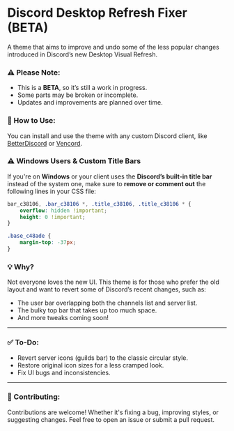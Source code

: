 # Discord Desktop Refresh Fixer (BETA)

A theme that aims to improve and undo some of the less popular changes introduced in Discord’s new Desktop Visual Refresh.

### ⚠️ Please Note:
- This is a **BETA**, so it’s still a work in progress.
- Some parts may be broken or incomplete.
- Updates and improvements are planned over time.

### 💾 How to Use:
You can install and use the theme with any custom Discord client, like [BetterDiscord](https://betterdiscord.app/) or [Vencord](https://vencord.dev/).

### ⚠️ Windows Users & Custom Title Bars

If you're on **Windows** or your client uses the **Discord’s built-in title bar** instead of the system one, make sure to **remove or comment out** the following lines in your CSS file:

```css
bar_c38106, .bar_c38106 *, .title_c38106, .title_c38106 * {
    overflow: hidden !important;
    height: 0 !important;
}

.base_c48ade {
    margin-top: -37px;
}
```

### 💡 Why?
Not everyone loves the new UI. This theme is for those who prefer the old layout and want to revert some of Discord’s recent changes, such as:
- The user bar overlapping both the channels list and server list.
- The bulky top bar that takes up too much space.
- And more tweaks coming soon!

---

### ✅ To-Do:
- Revert server icons (guilds bar) to the classic circular style.
- Restore original icon sizes for a less cramped look.
- Fix UI bugs and inconsistencies.

---

### 🤝 Contributing:
Contributions are welcome! Whether it's fixing a bug, improving styles, or suggesting changes.
Feel free to open an issue or submit a pull request.
